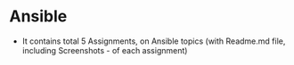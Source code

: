 # Ansible
- It contains total 5 Assignments, on Ansible topics (with Readme.md file, including Screenshots - of each assignment)
